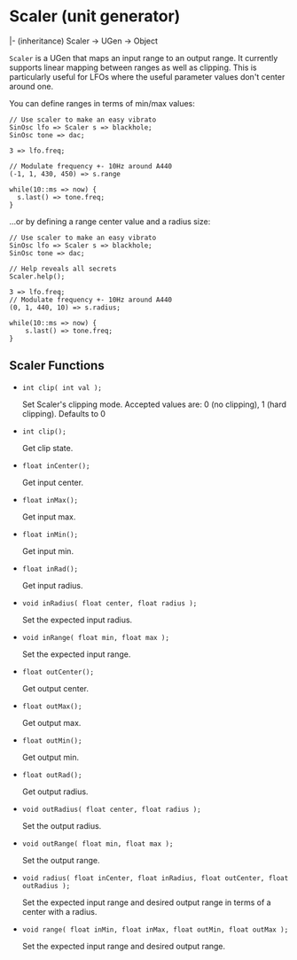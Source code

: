 # Scaler (unit generator)
  |- (inheritance) Scaler -> UGen -> Object


  `Scaler` is a UGen that maps an input range to an output range. It currently supports linear mapping between ranges as well as clipping.
  This is particularly useful for LFOs where the useful parameter values don't center around one.

  You can define ranges in terms of min/max values:

  ```
  // Use scaler to make an easy vibrato
SinOsc lfo => Scaler s => blackhole;
SinOsc tone => dac;

3 => lfo.freq;

// Modulate frequency +- 10Hz around A440
(-1, 1, 430, 450) => s.range 

while(10::ms => now) {
	s.last() => tone.freq;
}
```

...or by defining a range center value and a radius size:

```
// Use scaler to make an easy vibrato
SinOsc lfo => Scaler s => blackhole;
SinOsc tone => dac;

// Help reveals all secrets
Scaler.help();

3 => lfo.freq;
// Modulate frequency +- 10Hz around A440
(0, 1, 440, 10) => s.radius;

while(10::ms => now) {
	s.last() => tone.freq;
}
```

## Scaler Functions

* `int clip( int val );`

    Set Scaler's clipping mode. Accepted values are: 0 (no clipping), 1 (hard clipping). Defaults to 0
* `int clip();`

    Get clip state.
* `float inCenter();`

    Get input center.
* `float inMax();`

    Get input max.
* `float inMin();`

    Get input min.
* `float inRad();`

    Get input radius.
* `void inRadius( float center, float radius );`

    Set the expected input radius.
* `void inRange( float min, float max );`

    Set the expected input range.
* `float outCenter();`

    Get output center.
* `float outMax();`

    Get output max.
* `float outMin();`

    Get output min.
* `float outRad();`

    Get output radius.
* `void outRadius( float center, float radius );`

    Set the output radius.
* `void outRange( float min, float max );`

    Set the output range.
* `void radius( float inCenter, float inRadius, float outCenter, float outRadius );`

    Set the expected input range and desired output range in terms of a center with a radius.
* `void range( float inMin, float inMax, float outMin, float outMax );`

    Set the expected input range and desired output range.

